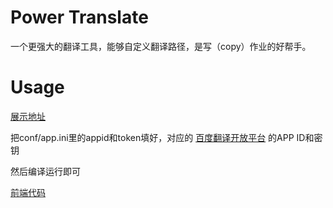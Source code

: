 # Power Translate
一个更强大的翻译工具，能够自定义翻译路径，是写（copy）作业的好帮手。

# Usage
[展示地址](http://translate.flyblog.top/#/)

把conf/app.ini里的appid和token填好，对应的 [百度翻译开放平台](https://fanyi-api.baidu.com/) 的APP ID和密钥

然后编译运行即可

[前端代码](https://github.com/Pluto00/PowerTranslate-FrontEnd/tree/master/vue-first)